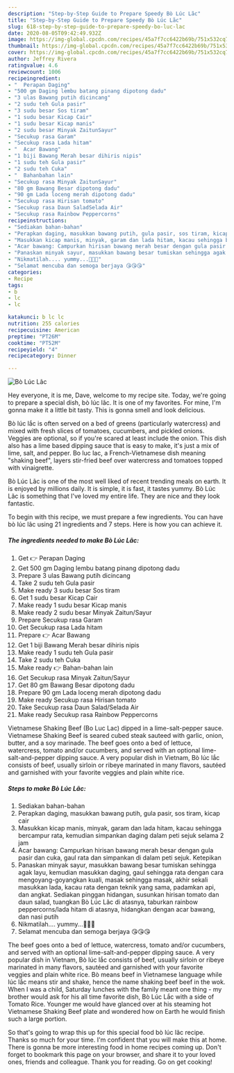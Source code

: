 ```yaml
---
description: "Step-by-Step Guide to Prepare Speedy Bò Lúc Lãc"
title: "Step-by-Step Guide to Prepare Speedy Bò Lúc Lãc"
slug: 618-step-by-step-guide-to-prepare-speedy-bo-luc-lac
date: 2020-08-05T09:42:49.932Z
image: https://img-global.cpcdn.com/recipes/45a7f7cc6422b69b/751x532cq70/bo-luc-lac-resipi-foto-utama.jpg
thumbnail: https://img-global.cpcdn.com/recipes/45a7f7cc6422b69b/751x532cq70/bo-luc-lac-resipi-foto-utama.jpg
cover: https://img-global.cpcdn.com/recipes/45a7f7cc6422b69b/751x532cq70/bo-luc-lac-resipi-foto-utama.jpg
author: Jeffrey Rivera
ratingvalue: 4.6
reviewcount: 1006
recipeingredient:
- "  Perapan Daging"
- "500 gm Daging lembu batang pinang dipotong dadu"
- "3 ulas Bawang putih dicincang"
- "2 sudu teh Gula pasir"
- "3 sudu besar Sos tiram"
- "1 sudu besar Kicap Cair"
- "1 sudu besar Kicap manis"
- "2 sudu besar Minyak ZaitunSayur"
- "Secukup rasa Garam"
- "Secukup rasa Lada hitam"
- "  Acar Bawang"
- "1 biji Bawang Merah besar dihiris nipis"
- "1 sudu teh Gula pasir"
- "2 sudu teh Cuka"
- "  Bahanbahan lain"
- "Secukup rasa Minyak ZaitunSayur"
- "80 gm Bawang Besar dipotong dadu"
- "90 gm Lada loceng merah dipotong dadu"
- "Secukup rasa Hirisan tomato"
- "Secukup rasa Daun SaladSelada Air"
- "Secukup rasa Rainbow Peppercorns"
recipeinstructions:
- "Sediakan bahan-bahan"
- "Perapkan daging, masukkan bawang putih, gula pasir, sos tiram, kicap cair"
- "Masukkan kicap manis, minyak, garam dan lada hitam, kacau sehingga bercampur rata, kemudian simpankan daging dalam peti sejuk selama 2 jam"
- "Acar bawang: Campurkan hirisan bawang merah besar dengan gula pasir dan cuka, gaul rata dan simpankan di dalam peti sejuk. Ketepikan"
- "Panaskan minyak sayur, masukkan bawang besar tumiskan sehingga agak layu, kemudian masukkan daging, gaul sehingga rata dengan cara mengoyang-goyangkan kuali, masak sehingga masak, akhir sekali masukkan lada, kacau rata dengan teknik yang sama, padamkan api, dan angkat. Sediakan pinggan hidangan, susunkan hirisan tomato dan daun salad, tuangkan Bò Lúc Lãc di atasnya, taburkan rainbow peppercorns/lada hitam di atasnya, hidangkan dengan acar bawang, dan nasi putih"
- "Nikmatilah.... yummy...🤤🤤🤤"
- "Selamat mencuba dan semoga berjaya 😘😘😘"
categories:
- Recipe
tags:
- b
- lc
- lc

katakunci: b lc lc 
nutrition: 255 calories
recipecuisine: American
preptime: "PT26M"
cooktime: "PT52M"
recipeyield: "4"
recipecategory: Dinner

---
```



![Bò Lúc Lãc](https://img-global.cpcdn.com/recipes/45a7f7cc6422b69b/751x532cq70/bo-luc-lac-resipi-foto-utama.jpg)

Hey everyone, it is me, Dave, welcome to my recipe site. Today, we're going to prepare a special dish, bò lúc lãc. It is one of my favorites. For mine, I'm gonna make it a little bit tasty. This is gonna smell and look delicious.

Bò lúc lắc is often served on a bed of greens (particularly watercress) and mixed with fresh slices of tomatoes, cucumbers, and pickled onions. Veggies are optional, so if you&#39;re scared at least include the onion. This dish also has a lime based dipping sauce that is easy to make, it&#39;s just a mix of lime, salt, and pepper. Bo luc lac, a French-Vietnamese dish meaning &#34;shaking beef&#34;, layers stir-fried beef over watercress and tomatoes topped with vinaigrette.

Bò Lúc Lãc is one of the most well liked of recent trending meals on earth. It is enjoyed by millions daily. It is simple, it is fast, it tastes yummy. Bò Lúc Lãc is something that I've loved my entire life. They are nice and they look fantastic.


To begin with this recipe, we must prepare a few ingredients. You can have bò lúc lãc using 21 ingredients and 7 steps. Here is how you can achieve it.

<!--inarticleads1-->

##### The ingredients needed to make Bò Lúc Lãc:

1. Get  👉 Perapan Daging
1. Get 500 gm Daging lembu batang pinang dipotong dadu
1. Prepare 3 ulas Bawang putih dicincang
1. Take 2 sudu teh Gula pasir
1. Make ready 3 sudu besar Sos tiram
1. Get 1 sudu besar Kicap Cair
1. Make ready 1 sudu besar Kicap manis
1. Make ready 2 sudu besar Minyak Zaitun/Sayur
1. Prepare Secukup rasa Garam
1. Get Secukup rasa Lada hitam
1. Prepare  👉 Acar Bawang
1. Get 1 biji Bawang Merah besar dihiris nipis
1. Make ready 1 sudu teh Gula pasir
1. Take 2 sudu teh Cuka
1. Make ready  👉 Bahan-bahan lain
1. Get Secukup rasa Minyak Zaitun/Sayur
1. Get 80 gm Bawang Besar dipotong dadu
1. Prepare 90 gm Lada loceng merah dipotong dadu
1. Make ready Secukup rasa Hirisan tomato
1. Take Secukup rasa Daun Salad/Selada Air
1. Make ready Secukup rasa Rainbow Peppercorns


Vietnamese Shaking Beef (Bo Luc Lac) dipped in a lime-salt-pepper sauce. Vietnamese Shaking Beef is seared cubed steak sauteed with garlic, onion, butter, and a soy marinade. The beef goes onto a bed of lettuce, watercress, tomato and/or cucumbers, and served with an optional lime-salt-and-pepper dipping sauce. A very popular dish in Vietnam, Bò lúc lắc consists of beef, usually sirloin or ribeye marinated in many flavors, sautéed and garnished with your favorite veggies and plain white rice. 

<!--inarticleads2-->

##### Steps to make Bò Lúc Lãc:

1. Sediakan bahan-bahan
1. Perapkan daging, masukkan bawang putih, gula pasir, sos tiram, kicap cair
1. Masukkan kicap manis, minyak, garam dan lada hitam, kacau sehingga bercampur rata, kemudian simpankan daging dalam peti sejuk selama 2 jam
1. Acar bawang: Campurkan hirisan bawang merah besar dengan gula pasir dan cuka, gaul rata dan simpankan di dalam peti sejuk. Ketepikan
1. Panaskan minyak sayur, masukkan bawang besar tumiskan sehingga agak layu, kemudian masukkan daging, gaul sehingga rata dengan cara mengoyang-goyangkan kuali, masak sehingga masak, akhir sekali masukkan lada, kacau rata dengan teknik yang sama, padamkan api, dan angkat. Sediakan pinggan hidangan, susunkan hirisan tomato dan daun salad, tuangkan Bò Lúc Lãc di atasnya, taburkan rainbow peppercorns/lada hitam di atasnya, hidangkan dengan acar bawang, dan nasi putih
1. Nikmatilah.... yummy...🤤🤤🤤
1. Selamat mencuba dan semoga berjaya 😘😘😘


The beef goes onto a bed of lettuce, watercress, tomato and/or cucumbers, and served with an optional lime-salt-and-pepper dipping sauce. A very popular dish in Vietnam, Bò lúc lắc consists of beef, usually sirloin or ribeye marinated in many flavors, sautéed and garnished with your favorite veggies and plain white rice. Bò means beef in Vietnamese language while lúc lắc means stir and shake, hence the name shaking beef beef in the wok. When I was a child, Saturday lunches with the family meant one thing - my brother would ask for his all time favorite dish, Bò Lúc Lắc with a side of Tomato Rice. Younger me would have glanced over at his steaming hot Vietnamese Shaking Beef plate and wondered how on Earth he would finish such a large portion. 

So that's going to wrap this up for this special food bò lúc lãc recipe. Thanks so much for your time. I'm confident that you will make this at home. There is gonna be more interesting food in home recipes coming up. Don't forget to bookmark this page on your browser, and share it to your loved ones, friends and colleague. Thank you for reading. Go on get cooking!
